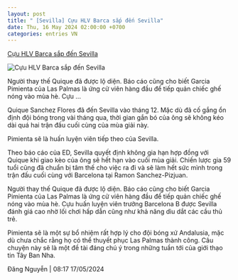 ```yaml
---
layout: post
title: " [Sevilla] Cựu HLV Barca sắp đến Sevilla"
date: Thu, 16 May 2024 02:00:00 +0700
categories: entries VN
---
```

[Cựu HLV Barca sắp đến Sevilla](https://www.tinthethao.com.vn/cuu-hlv-barca-sap-den-sevilla-d761058.html)

![Cựu HLV Barca sắp đến Sevilla](https://media.tinthethao.com.vn/resize/534x280/files/bongda/2024/05/17/1-1303jpg.jpg)

Người thay thế Quique đã được lộ diện. Báo cáo cũng cho biết Garcia Pimienta của Las Palmas là ứng cử viên hàng đầu để tiếp quản chiếc ghế nóng vào mùa hè. Cựu ...

Quique Sanchez Flores đã đến Sevilla vào tháng 12. Mặc dù đã cố gắng ổn định đội bóng trong vài tháng qua, thời gian gắn bó của ông sẽ không kéo dài quá hai trận đấu cuối cùng của mùa giải này.

Pimienta sẽ là huấn luyện viên tiếp theo của Sevilla.

Theo báo cáo của ED, Sevilla quyết định không gia hạn hợp đồng với Quique khi giao kèo của ông sẽ hết hạn vào cuối mùa giải. Chiến lược gia 59 tuổi cũng đã chuẩn bị tâm thế cho việc ra đi và sẽ làm hết sức mình trong trận đấu cuối cùng với Barcelona tại Ramon Sanchez-Pizjuan.

Người thay thế Quique đã được lộ diện. Báo cáo cũng cho biết Garcia Pimienta của Las Palmas là ứng cử viên hàng đầu để tiếp quản chiếc ghế nóng vào mùa hè. Cựu huấn luyện viên trưởng Barcelona B được Sevilla đánh giá cao nhờ lối chơi hấp dẫn cũng như khả năng dìu dắt các cầu thủ trẻ.

Pimienta sẽ là một sự bổ nhiệm rất hợp lý cho đội bóng xứ Andalusia, mặc dù chưa chắc rằng họ có thể thuyết phục Las Palmas thành công. Câu chuyện này sẽ là một đề tài đáng chú ý trong những tuần tới của giới thạo tin Tây Ban Nha.

Đăng Nguyễn | 08:17 17/05/2024

